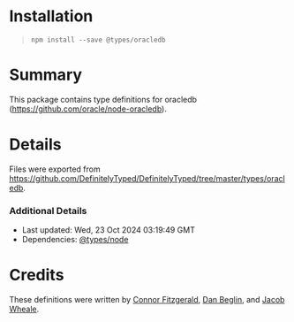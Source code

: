 # Installation
> `npm install --save @types/oracledb`

# Summary
This package contains type definitions for oracledb (https://github.com/oracle/node-oracledb).

# Details
Files were exported from https://github.com/DefinitelyTyped/DefinitelyTyped/tree/master/types/oracledb.

### Additional Details
 * Last updated: Wed, 23 Oct 2024 03:19:49 GMT
 * Dependencies: [@types/node](https://npmjs.com/package/@types/node)

# Credits
These definitions were written by [Connor Fitzgerald](https://github.com/connorjayfitzgerald), [Dan Beglin](https://github.com/dannyb648), and [Jacob Wheale](https://github.com/jacobwheale).

